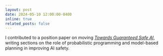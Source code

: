 ```yaml
---
layout: post
date: 2024-05-10 12:00:00-0400
inline: true
related_posts: false
---
```


I contributed to a position paper on moving [*Towards Guaranteed Safe AI*](https://arxiv.org/abs/2405.06624), writing sections on the role of probabilistic programming and model-based planning in improving AI safety.